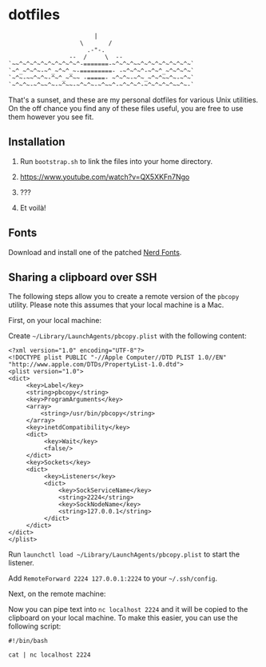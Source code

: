# dotfiles

                            |
                        \       /
                          .-"-.
                     --  /     \  --
    `~~^~^~^~^~^~^~^~^~^-=======-~^~^~^~~^~^~^~^~^~^~^~`
    `~^_~^~^~-~^_~^~^_~-=========- -~^~^~^-~^~^_~^~^~^~`
    `~^~-~~^~^~-^~^_~^~~ -=====- ~^~^~-~^~_~^~^~~^~-~^~`
    `~^~^~-~^~~^~-~^~~-~^~^~-~^~~^-~^~^~^-~^~^~^~^~~^~-`

That's a sunset, and these are my personal dotfiles for various Unix utilities.
On the off chance you find any of these files useful, you are free to use them
however you see fit.

## Installation

1. Run `bootstrap.sh` to link the files into your home directory.

2. https://www.youtube.com/watch?v=QX5XKFn7Ngo

3. ???

4. Et voilà!

## Fonts

Download and install one of the patched [Nerd
Fonts](https://github.com/ryanoasis/nerd-fonts).

## Sharing a clipboard over SSH

The following steps allow you to create a remote version of the `pbcopy`
utility.  Please note this assumes that your local machine is a Mac.

First, on your local machine:

Create `~/Library/LaunchAgents/pbcopy.plist` with the following content:

```
<?xml version="1.0" encoding="UTF-8"?>
<!DOCTYPE plist PUBLIC "-//Apple Computer//DTD PLIST 1.0//EN" "http://www.apple.com/DTDs/PropertyList-1.0.dtd">
<plist version="1.0">
<dict>
     <key>Label</key>
     <string>pbcopy</string>
     <key>ProgramArguments</key>
     <array>
         <string>/usr/bin/pbcopy</string>
     </array>
     <key>inetdCompatibility</key>
     <dict>
          <key>Wait</key>
          <false/>
     </dict>
     <key>Sockets</key>
     <dict>
          <key>Listeners</key>
          <dict>
              <key>SockServiceName</key>
              <string>2224</string>
              <key>SockNodeName</key>
              <string>127.0.0.1</string>
          </dict>
     </dict>
</dict>
</plist>
```

Run `launchctl load ~/Library/LaunchAgents/pbcopy.plist` to start the listener.

Add `RemoteForward 2224 127.0.0.1:2224` to your `~/.ssh/config`.

Next, on the remote machine:

Now you can pipe text into `nc localhost 2224` and it will be copied to the
clipboard on your local machine.  To make this easier, you can use the
following script:

```
#!/bin/bash

cat | nc localhost 2224
```
